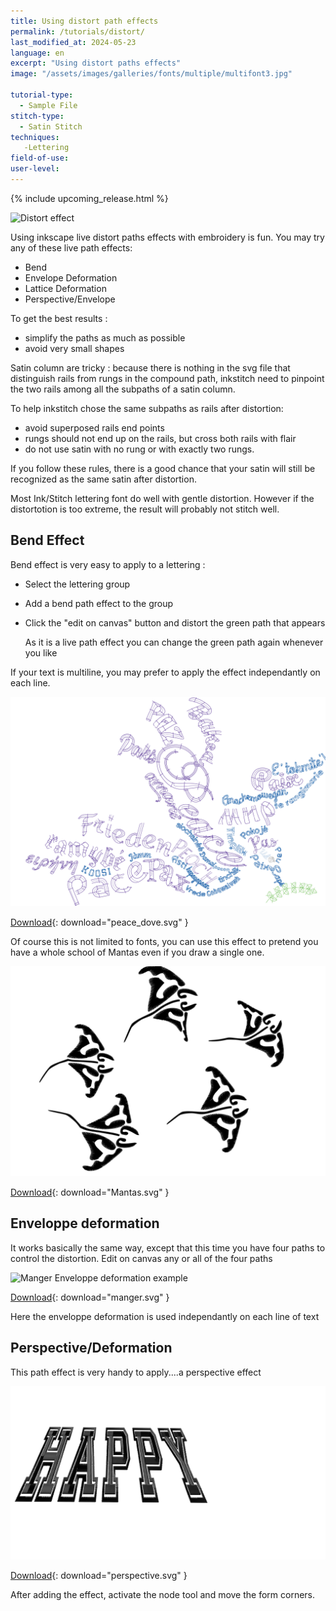 ```yaml
---
title: Using distort path effects
permalink: /tutorials/distort/
last_modified_at: 2024-05-23
language: en
excerpt: "Using distort paths effects"
image: "/assets/images/galleries/fonts/multiple/multifont3.jpg"

tutorial-type:
  - Sample File
stitch-type: 
  - Satin Stitch
techniques:
   -Lettering
field-of-use:
user-level: 
---
```

{% include upcoming_release.html %}

![Distort effect](/assets/images/galleries/fonts/multiple/multifont3.jpg)

Using inkscape live distort paths effects with embroidery is fun. You may try any  of these live path effects: 

* Bend
* Envelope Deformation
* Lattice Deformation
* Perspective/Envelope

To  get the best results :
* simplify the paths as much as possible
* avoid very small shapes

Satin column  are tricky : because there is nothing  in the svg file that distinguish rails from rungs 
in the compound path, inkstitch need to pinpoint the two rails among all the subpaths of a satin column. 

To help  inkstitch chose the same subpaths as rails after  distortion:

- avoid  superposed  rails end points
- rungs should not end  up on the rails,  but cross both rails with flair
- do not  use satin with no rung or with exactly two rungs.


If you follow these rules, there is a good chance that  your satin will still be recognized 
as the same satin after distortion. 

Most Ink/Stitch lettering font do well with gentle distortion. 
However if  the distortotion is too extreme, the result will probably not stitch well.


## Bend Effect
Bend effect is very easy to apply to a lettering :
* Select the lettering group
* Add a  bend path effect to the group
* Click the "edit on canvas" button and  distort the green path that appears

  As it is a live path effect you can change  the green  path again whenever you like 

If your text is multiline, you may prefer to apply the effect independantly on each line.

![Lettering Bend Example](/assets/images/tutorials/distort/peace_dove.svg)

[Download](/assets/images/tutorials/distort/peace_dove.svg){: download="peace_dove.svg" }

Of course this is not limited to fonts, you can use this effect to pretend you have a whole school of Mantas even if you draw a single one.

![Mantas Bend Example](/assets/images/tutorials/distort/Mantas.svg)

[Download](/assets/images/tutorials/distort/Mantas.svg){: download="Mantas.svg" }

## Enveloppe deformation
It works basically the same way, except that this time you have four paths to control the distortion. Edit on canvas any or all of the four paths

![Manger Enveloppe deformation example](/assets/images/tutorials/distort/manger.svg)

[Download](/assets/images/tutorials/distort/manger.svg){: download="manger.svg" }

Here the enveloppe deformation is used independantly on each  line of text

## Perspective/Deformation
This path effect  is very  handy  to apply....a perspective effect

![perspective example](/assets/images/tutorials/distort/perspective.svg)

[Download](/assets/images/tutorials/distort/manger.svg){: download="perspective.svg" }

After adding the effect, activate the node  tool and move the form corners.


